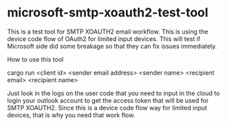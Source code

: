 # microsoft-smtp-xoauth2-test-tool
This is a test tool for SMTP XOAUTH2 email workflow. This is using the device code flow of OAuth2 for limited input devices. This will test if Microsoft side did some breakage so that they can fix issues immediately.


How to use this tool

cargo run \<client id\> \<sender email address\> \<sender name\> \<recipient email\> \<recipient name\>


Just look in the logs on the user code that you need to input in the cloud to login your outlook account to get the access token that will be used for SMTP XOAUTH2. Since this is a device code flow way for limited input devices, that is why you need that work flow.
